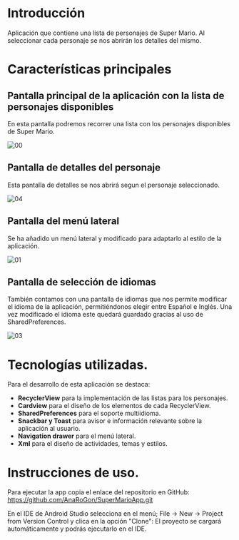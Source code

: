 # Introducción
Aplicación que contiene una lista de personajes de Super Mario. Al seleccionar cada personaje se nos abrirán los detalles del mismo.

# Características principales
## Pantalla principal de la aplicación con la lista de personajes disponibles
En esta pantalla podremos recorrer una lista con los personajes disponibles de Super Mario. 

![00](https://github.com/user-attachments/assets/1ec8b2f0-2857-413c-809b-7dfdaa9894d6) 

## Pantalla de detalles del personaje
Esta pantalla de detalles se nos abrirá segun el personaje seleccionado. 

![04](https://github.com/user-attachments/assets/7561a895-7b29-42c1-a70e-90d91dc7323b)

## Pantalla del menú lateral
Se ha añadido un menú lateral y modificado para adaptarlo al estilo de la aplicación. 

![01](https://github.com/user-attachments/assets/252fcd69-113e-4621-9867-252705f84dd5)

## Pantalla de selección de idiomas 
También contamos con una pantalla de idiomas que nos permite modificar el idioma de la aplicación, permitiéndonos elegir entre
Español e Inglés. Una vez modificado el idioma este quedará guardado gracias al uso de SharedPreferences. 

![03](https://github.com/user-attachments/assets/eba45100-a403-42aa-ae11-9f0d097c0a1c)

# Tecnologías utilizadas. 

Para el desarrollo de esta aplicación se destaca: 
* **RecyclerView** para la implementación de las listas para los personajes.
* **Cardview** para el diseño de los elementos de cada RecyclerView.
* **SharedPreferences** para el soporte multiidioma.
* **Snackbar y Toast** para avisor e información relevante sobre la aplicación al usuario. 
* **Navigation drawer** para el menú lateral.
* **Xml** para el diseño de actividades, temas y estilos. 
  
# Instrucciones de uso.

Para ejecutar la app copia el enlace del repositorio en GitHub: <https://github.com/AnaRoGon/SuperMarioApp.git>

En el IDE de Android Studio selecciona en el menú; 
File -> New -> Project from Version Control y clica en la opción "Clone": 
El proyecto se cargará automáticamente y podrás ejecutarlo en el IDE. 
